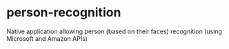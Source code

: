 # person-recognition
Native application allowing person (based on their faces) recognition (using Microsoft and Amazon APIs)
